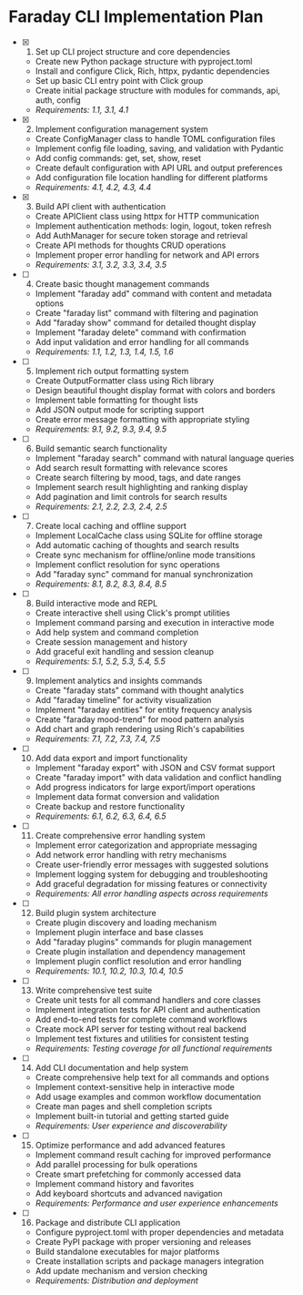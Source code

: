 # Faraday CLI Implementation Plan

- [x] 1. Set up CLI project structure and core dependencies
  - Create new Python package structure with pyproject.toml
  - Install and configure Click, Rich, httpx, pydantic dependencies
  - Set up basic CLI entry point with Click group
  - Create initial package structure with modules for commands, api, auth, config
  - _Requirements: 1.1, 3.1, 4.1_

- [x] 2. Implement configuration management system
  - Create ConfigManager class to handle TOML configuration files
  - Implement config file loading, saving, and validation with Pydantic
  - Add config commands: get, set, show, reset
  - Create default configuration with API URL and output preferences
  - Add configuration file location handling for different platforms
  - _Requirements: 4.1, 4.2, 4.3, 4.4_

- [x] 3. Build API client with authentication
  - Create APIClient class using httpx for HTTP communication
  - Implement authentication methods: login, logout, token refresh
  - Add AuthManager for secure token storage and retrieval
  - Create API methods for thoughts CRUD operations
  - Implement proper error handling for network and API errors
  - _Requirements: 3.1, 3.2, 3.3, 3.4, 3.5_

- [ ] 4. Create basic thought management commands
  - Implement "faraday add" command with content and metadata options
  - Create "faraday list" command with filtering and pagination
  - Add "faraday show" command for detailed thought display
  - Implement "faraday delete" command with confirmation
  - Add input validation and error handling for all commands
  - _Requirements: 1.1, 1.2, 1.3, 1.4, 1.5, 1.6_

- [ ] 5. Implement rich output formatting system
  - Create OutputFormatter class using Rich library
  - Design beautiful thought display format with colors and borders
  - Implement table formatting for thought lists
  - Add JSON output mode for scripting support
  - Create error message formatting with appropriate styling
  - _Requirements: 9.1, 9.2, 9.3, 9.4, 9.5_

- [ ] 6. Build semantic search functionality
  - Implement "faraday search" command with natural language queries
  - Add search result formatting with relevance scores
  - Create search filtering by mood, tags, and date ranges
  - Implement search result highlighting and ranking display
  - Add pagination and limit controls for search results
  - _Requirements: 2.1, 2.2, 2.3, 2.4, 2.5_

- [ ] 7. Create local caching and offline support
  - Implement LocalCache class using SQLite for offline storage
  - Add automatic caching of thoughts and search results
  - Create sync mechanism for offline/online mode transitions
  - Implement conflict resolution for sync operations
  - Add "faraday sync" command for manual synchronization
  - _Requirements: 8.1, 8.2, 8.3, 8.4, 8.5_

- [ ] 8. Build interactive mode and REPL
  - Create interactive shell using Click's prompt utilities
  - Implement command parsing and execution in interactive mode
  - Add help system and command completion
  - Create session management and history
  - Add graceful exit handling and session cleanup
  - _Requirements: 5.1, 5.2, 5.3, 5.4, 5.5_

- [ ] 9. Implement analytics and insights commands
  - Create "faraday stats" command with thought analytics
  - Add "faraday timeline" for activity visualization
  - Implement "faraday entities" for entity frequency analysis
  - Create "faraday mood-trend" for mood pattern analysis
  - Add chart and graph rendering using Rich's capabilities
  - _Requirements: 7.1, 7.2, 7.3, 7.4, 7.5_

- [ ] 10. Add data export and import functionality
  - Implement "faraday export" with JSON and CSV format support
  - Create "faraday import" with data validation and conflict handling
  - Add progress indicators for large export/import operations
  - Implement data format conversion and validation
  - Create backup and restore functionality
  - _Requirements: 6.1, 6.2, 6.3, 6.4, 6.5_

- [ ] 11. Create comprehensive error handling system
  - Implement error categorization and appropriate messaging
  - Add network error handling with retry mechanisms
  - Create user-friendly error messages with suggested solutions
  - Implement logging system for debugging and troubleshooting
  - Add graceful degradation for missing features or connectivity
  - _Requirements: All error handling aspects across requirements_

- [ ] 12. Build plugin system architecture
  - Create plugin discovery and loading mechanism
  - Implement plugin interface and base classes
  - Add "faraday plugins" commands for plugin management
  - Create plugin installation and dependency management
  - Implement plugin conflict resolution and error handling
  - _Requirements: 10.1, 10.2, 10.3, 10.4, 10.5_

- [ ] 13. Write comprehensive test suite
  - Create unit tests for all command handlers and core classes
  - Implement integration tests for API client and authentication
  - Add end-to-end tests for complete command workflows
  - Create mock API server for testing without real backend
  - Implement test fixtures and utilities for consistent testing
  - _Requirements: Testing coverage for all functional requirements_

- [ ] 14. Add CLI documentation and help system
  - Create comprehensive help text for all commands and options
  - Implement context-sensitive help in interactive mode
  - Add usage examples and common workflow documentation
  - Create man pages and shell completion scripts
  - Implement built-in tutorial and getting started guide
  - _Requirements: User experience and discoverability_

- [ ] 15. Optimize performance and add advanced features
  - Implement command result caching for improved performance
  - Add parallel processing for bulk operations
  - Create smart prefetching for commonly accessed data
  - Implement command history and favorites
  - Add keyboard shortcuts and advanced navigation
  - _Requirements: Performance and user experience enhancements_

- [ ] 16. Package and distribute CLI application
  - Configure pyproject.toml with proper dependencies and metadata
  - Create PyPI package with proper versioning and releases
  - Build standalone executables for major platforms
  - Create installation scripts and package managers integration
  - Add update mechanism and version checking
  - _Requirements: Distribution and deployment_